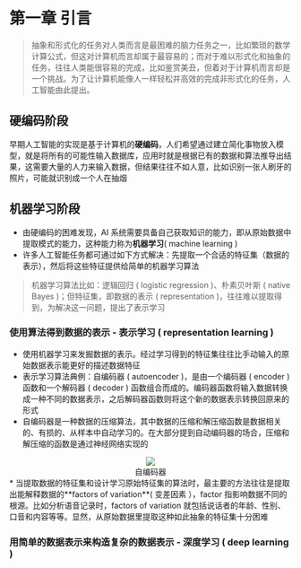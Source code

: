 # 第一章 引言

> 抽象和形式化的任务对人类而言是最困难的脑力任务之一，比如繁琐的数学计算公式，但这对计算机而言却属于最容易的；而对于难以形式化和抽象的任务，往往人类能很容易的完成，比如鉴赏美丑，但着对于计算机而言却是一个挑战。为了让计算机能像人一样轻松并高效的完成非形式化的任务，人工智能由此提出。

## 硬编码阶段

早期人工智能的实现是基于计算机的**硬编码**，人们希望通过建立简化事物放入模型，就是将所有的可能性输入数据库，应用时就是根据已有的数据和算法推导出结果，这需要大量的人力来输入数据，但结果往往不如人意，比如识别一张人刷牙的照片，可能就识别成一个人在抽烟

## 机器学习阶段

* 由硬编码的困难发现，AI 系统需要具备自己获取知识的能力，即从原始数据中提取模式的能力，这种能力称为**机器学习**( machine learning )
* 许多人工智能任务都可通过如下方式解决：先提取一个合适的特征集（数据的表示），然后将这些特征提供给简单的机器学习算法
> 机器学习算法比如：逻辑回归 ( logistic regression )、朴素贝叶斯 ( native Bayes )；但特征集，即数据的表示 ( representation )，往往难以提取得到，为解决这一问题，提出了表示学习

### 使用算法得到数据的表示 - 表示学习 ( representation learning )

* 使用机器学习来发掘数据的表示。经过学习得到的特征集往往比手动输入的原始数据表示能更好的描述数据特征
* 表示学习算法典例：自编码器 ( autoencoder )，是由一个编码器 ( encoder ) 函数和一个解码器 ( decoder ) 函数组合而成的。编码器函数将输入数据转换成一种不同的数据表示，之后解码器函数则将这个新的数据表示转换回原来的形式
* 自编码器是一种数据的压缩算法，其中数据的压缩和解压缩函数是数据相关的、有损的、从样本中自动学习的。在大部分提到自动编码器的场合，压缩和解压缩的函数是通过神经网络实现的

<div align=center>
  <img src="/images/自编码器.jpeg" /><br/>自编码器
</div>
* 当提取数据的特征集和设计学习原始特征集的算法时，最主要的方法往往是提取出能解释数据的**factors of variation**( 变差因素 ），factor 指影响数据不同的根源。比如分析语音记录时，factors of variation 就包括说话者的年龄、性别、口音和内容等等。显然，从原始数据里提取这种如此抽象的特征集十分困难

### 用简单的数据表示来构造复杂的数据表示 - 深度学习 ( deep learning )

